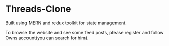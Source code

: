# Threads-Clone
Built using MERN and redux toolkit for state management.

To browse the website and see some feed posts, please register and follow Owns account(you can search for him).
